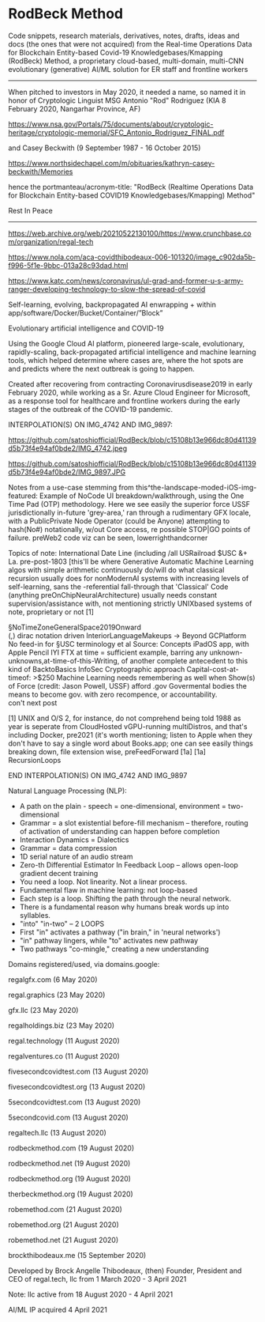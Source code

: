 # RodBeck Method

Code snippets, research materials, derivatives, notes, drafts, ideas and docs (the ones that were not acquired) from the Real-time Operations Data for Blockchain Entity-based Covid-19 Knowledgebases/Kmapping (RodBeck) Method, a proprietary cloud-based, multi-domain, multi-CNN evolutionary (generative) AI/ML solution for ER staff and frontline workers

----------------

When pitched to investors in May 2020, it needed a name, so named it in honor of Cryptologic Linguist MSG Antonio "Rod" Rodriguez (KIA 8 February 2020, Nangarhar Province, AF)

https://www.nsa.gov/Portals/75/documents/about/cryptologic-heritage/cryptologic-memorial/SFC_Antonio_Rodriguez_FINAL.pdf

and Casey Beckwith (9 September 1987 - 16 October 2015)

https://www.northsidechapel.com/m/obituaries/kathryn-casey-beckwith/Memories

hence the portmanteau/acronym-title: "RodBeck (Realtime Operations Data for Blockchain Entity-based COVID19 Knowledgebases/Kmapping)  Method"

Rest In Peace

----------------

https://web.archive.org/web/20210522130100/https://www.crunchbase.com/organization/regal-tech

https://www.nola.com/aca-covidthibodeaux-006-101320/image_c902da5b-f996-5f1e-9bbc-013a28c93dad.html

https://www.katc.com/news/coronavirus/ul-grad-and-former-u-s-army-ranger-developing-technology-to-slow-the-spread-of-covid

Self-learning, evolving, backpropagated AI enwrapping + within app/software/Docker/Bucket/Container/”Block”

Evolutionary artificial intelligence and COVID-19

Using the Google Cloud AI platform, pioneered large-scale, evolutionary, rapidly-scaling, back-propagated artificial intelligence and machine learning tools, which helped determine where cases are, where the hot spots are and predicts where the next outbreak is going to happen.

Created after recovering from contracting Coronavirusdisease2019 in early February 2020, while working as a Sr. Azure Cloud Engineer for Microsoft, as a response tool for healthcare and frontline workers during the early stages of the outbreak of the COVID-19 pandemic.

 INTERPOLATION(S) ON IMG_4742 AND IMG_9897:

 https://github.com/satoshiofficial/RodBeck/blob/c15108b13e966dc80d41139d5b73f4e94af0bde2/IMG_4742.jpeg

 https://github.com/satoshiofficial/RodBeck/blob/c15108b13e966dc80d41139d5b73f4e94af0bde2/IMG_9897.JPG
 
 Notes from a use-case stemming from this^the-landscape-moded-iOS-img-featured:
Example of NoCode UI breakdown/walkthrough,  using the One Time Pad (OTP) methodology.  Here we see easily the superior force USSF jurisdictionally in-future 'grey-area,' ran through a rudimentary GFX locale, with a PublicPrivate Node Operator (could be Anyone) attempting to hash(No#) notationally, w/out Core access, re possible STOP|GO points of failure.
preWeb2 code viz can be seen, lowerrighthandcorner

Topics of note:
International Date Line (including /all USRailroad $USC &+ La. pre-post-1803 [this'll be where Generative Automatic Machine Learning algos with simple arithmetic continuously do/will do what classical recursion usually does for nonModernAI systems with increasing levels of self-learning, sans the -referential fall-through that 'Classical' Code (anything preOnChipNeuralArchitecture) usually needs constant supervision/assistance with, not mentioning strictly UNIXbased systems of note, proprietary or not [1]

§NoTimeZoneGeneralSpace2019Onward  
(,)  dirac notation driven  InteriorLanguageMakeups  ->  Beyond GCPlatform
No feed-in for §USC terminology et al
Source: Concepts iPadOS app, with Apple Pencil
IYI  FTX at time = sufficient example, barring any unknown-unknowns,at-time-of-this-Writing, of another complete antecedent to this kind of BacktoBasics InfoSec Cryptographic approach
Capital-cost-at-timeof: >$250
Machine Learning needs remembering as well when Show(s) of Force (credit: Jason Powell, USSF) afford .gov Govermental bodies the means to become gov. with zero recompence, or accountability.  
con't next post

[1] UNIX and O/S 2, for instance, do not comprehend being told 1988 as year is seperate from CloudHosted vGPU-running multiDistros, and that's including Docker, pre2021 (it's worth mentioning; listen to Apple when they don't have to say a single word about Books.app; one can see easily things breaking down, file extension wise, preFeedForward [1a]
[1a] RecursionLoops

END INTERPOLATION(S) ON IMG_4742 AND IMG_9897


Natural Language Processing (NLP):
- A path on the plain - speech = one-dimensional, environment = two-dimensional
- Grammar = a slot existential before-fill mechanism – therefore, routing of activation of understanding can happen before completion
- Interaction Dynamics = Dialectics
- Grammar = data compression
- 1D serial nature of an audio stream
- Zero-th Differential Estimator In Feedback Loop – allows open-loop gradient decent training
- You need a loop. Not linearity. Not a linear process.
- Fundamental flaw in machine learning: not loop-based
- Each step is a loop. Shifting the path through the neural network.
- There is a fundamental reason why humans break words up into syllables.
- "into" "in-two" – 2 LOOPS
- First "in" activates a pathway ("in brain," in 'neural networks')
- "in" pathway lingers, while "to" activates new pathway
- Two pathways "co-mingle," creating a new understanding

Domains registered/used, via domains.google:

regalgfx.com (6 May 2020)

regal.graphics (23 May 2020)

gfx.llc (23 May 2020)

regalholdings.biz (23 May 2020)

regal.technology (11 August 2020)

regalventures.co (11 August 2020)

fivesecondcovidtest.com (13 August 2020)

fivesecondcovidtest.org (13 August 2020)

5secondcovidtest.com (13 August 2020)

5secondcovid.com (13 August 2020)

regaltech.llc (13 August 2020)

rodbeckmethod.com (19 August 2020)

rodbeckmethod.net (19 August 2020)

rodbeckmethod.org (19 August 2020)

therbeckmethod.org (19 August 2020)

robemethod.com (21 August 2020)

robemethod.org (21 August 2020)

robemethod.net (21 August 2020)

brockthibodeaux.me (15 September 2020)


Developed by Brock Angelle Thibodeaux, (then) Founder, President and CEO of regal.tech, llc from 1 March 2020 - 3 April 2021

Note: llc active from 18 August 2020 - 4 April 2021

AI/ML IP acquired 4 April 2021
